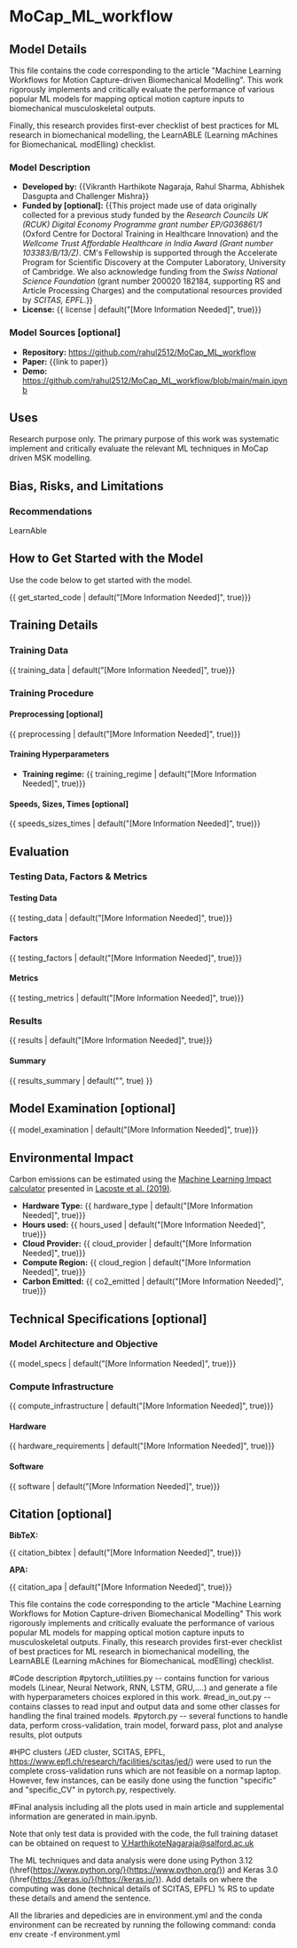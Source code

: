 # MoCap_ML_workflow


## Model Details
This file contains the code corresponding to the article "Machine Learning Workflows for Motion Capture-driven Biomechanical Modelling". 
This work rigorously implements and critically evaluate the performance of various popular ML models for mapping optical motion capture inputs to biomechanical musculoskeletal outputs.

Finally, this research provides first-ever checklist of best practices for ML research in biomechanical modelling, the LearnABLE (Learning mAchines for BiomechanicaL modElling) checklist.

### Model Description
- **Developed by:** {{Vikranth Harthikote Nagaraja, Rahul Sharma, Abhishek Dasgupta and Challenger Mishra}}
- **Funded by [optional]:** {{This project made use of data originally collected for a previous study funded by the _Research Councils UK (RCUK) Digital Economy Programme grant number EP/G036861/1_ (Oxford Centre for Doctoral Training in Healthcare Innovation) and the _Wellcome Trust Affordable Healthcare in India Award (Grant number 103383/B/13/Z)_. CM's Fellowship is supported through the Accelerate Program for Scientific Discovery at the Computer Laboratory, University of Cambridge. We also acknowledge funding from the _Swiss National Science Foundation_ (grant number 200020 182184, supporting RS and Article Processing Charges) and the computational resources provided by _SCITAS, EPFL_.}}
- **License:** {{ license | default("[More Information Needed]", true)}}

### Model Sources [optional]

- **Repository:** https://github.com/rahul2512/MoCap_ML_workflow
- **Paper:** {{link to paper}}
- **Demo:** https://github.com/rahul2512/MoCap_ML_workflow/blob/main/main.ipynb
  
## Uses
Research purpose only. The primary purpose of this work was systematic implement and critically evaluate the relevant ML techniques in MoCap driven MSK modelling. 

## Bias, Risks, and Limitations


### Recommendations

LearnAble

## How to Get Started with the Model

Use the code below to get started with the model.

{{ get_started_code | default("[More Information Needed]", true)}}

## Training Details

### Training Data

<!-- This should link to a Dataset Card, perhaps with a short stub of information on what the training data is all about as well as documentation related to data pre-processing or additional filtering. -->

{{ training_data | default("[More Information Needed]", true)}}

### Training Procedure

<!-- This relates heavily to the Technical Specifications. Content here should link to that section when it is relevant to the training procedure. -->

#### Preprocessing [optional]

{{ preprocessing | default("[More Information Needed]", true)}}


#### Training Hyperparameters

- **Training regime:** {{ training_regime | default("[More Information Needed]", true)}} <!--fp32, fp16 mixed precision, bf16 mixed precision, bf16 non-mixed precision, fp16 non-mixed precision, fp8 mixed precision -->

#### Speeds, Sizes, Times [optional]

<!-- This section provides information about throughput, start/end time, checkpoint size if relevant, etc. -->

{{ speeds_sizes_times | default("[More Information Needed]", true)}}

## Evaluation

<!-- This section describes the evaluation protocols and provides the results. -->

### Testing Data, Factors & Metrics

#### Testing Data

<!-- This should link to a Dataset Card if possible. -->

{{ testing_data | default("[More Information Needed]", true)}}

#### Factors

<!-- These are the things the evaluation is disaggregating by, e.g., subpopulations or domains. -->

{{ testing_factors | default("[More Information Needed]", true)}}

#### Metrics

<!-- These are the evaluation metrics being used, ideally with a description of why. -->

{{ testing_metrics | default("[More Information Needed]", true)}}

### Results

{{ results | default("[More Information Needed]", true)}}

#### Summary

{{ results_summary | default("", true) }}

## Model Examination [optional]

<!-- Relevant interpretability work for the model goes here -->

{{ model_examination | default("[More Information Needed]", true)}}

## Environmental Impact

<!-- Total emissions (in grams of CO2eq) and additional considerations, such as electricity usage, go here. Edit the suggested text below accordingly -->

Carbon emissions can be estimated using the [Machine Learning Impact calculator](https://mlco2.github.io/impact#compute) presented in [Lacoste et al. (2019)](https://arxiv.org/abs/1910.09700).

- **Hardware Type:** {{ hardware_type | default("[More Information Needed]", true)}}
- **Hours used:** {{ hours_used | default("[More Information Needed]", true)}}
- **Cloud Provider:** {{ cloud_provider | default("[More Information Needed]", true)}}
- **Compute Region:** {{ cloud_region | default("[More Information Needed]", true)}}
- **Carbon Emitted:** {{ co2_emitted | default("[More Information Needed]", true)}}

## Technical Specifications [optional]

### Model Architecture and Objective

{{ model_specs | default("[More Information Needed]", true)}}

### Compute Infrastructure

{{ compute_infrastructure | default("[More Information Needed]", true)}}

#### Hardware

{{ hardware_requirements | default("[More Information Needed]", true)}}

#### Software

{{ software | default("[More Information Needed]", true)}}

## Citation [optional]

<!-- If there is a paper or blog post introducing the model, the APA and Bibtex information for that should go in this section. -->

**BibTeX:**

{{ citation_bibtex | default("[More Information Needed]", true)}}

**APA:**

{{ citation_apa | default("[More Information Needed]", true)}}



This file contains the code corresponding to the article "Machine Learning Workflows for Motion Capture-driven Biomechanical Modelling"
This work rigorously implements and critically evaluate the performance of various popular ML models for mapping optical motion capture inputs to musculoskeletal outputs.
Finally, this research provides first-ever checklist of best practices for ML research in biomechanical modelling, the LearnABLE (Learning mAchines for BiomechanicaL modElling) checklist.

#Code description
#pytorch_utilities.py -- contains function for various models (Linear, Neural Network, RNN, LSTM, GRU,....) and generate a file with hyperparameters choices explored in this work. 
#read_in_out.py -- contains classes to read input and output data and some other classes for handling the final trained models. 
#pytorch.py -- several functions to handle data, perform cross-validation, train model, forward pass, plot and analyse results, plot outputs

#HPC clusters (JED cluster, SCITAS, EPFL, https://www.epfl.ch/research/facilities/scitas/jed/)  were used to run the complete cross-validation runs which are not feasible on a normap laptop. However, few instances, can be easily done using the function "specific" and "specific_CV" in pytorch.py, respectively.

#Final analysis including all the plots used in main article and supplemental information are generated in main.ipynb. 

Note that only test data is provided with the code, the full training dataset can be obtained on request to V.HarthikoteNagaraja@salford.ac.uk

The ML techniques and data analysis were done using Python 3.12 (\href{https://www.python.org/}{https://www.python.org/}) and Keras 3.0 (\href{https://keras.io/}{https://keras.io/}). Add details on where the computing was done (technical details of SCITAS, EPFL) % RS to update these details and amend the sentence.

All the libraries and depedicies are in environment.yml and the conda environment can be recreated by running the following command:
conda env create -f environment.yml

